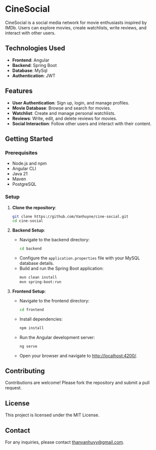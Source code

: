 # CineSocial

CineSocial is a social media network for movie enthusiasts inspired by IMDb. Users can explore movies, create watchlists, write reviews, and interact with other users.

## Technologies Used

- **Frontend**: Angular
- **Backend**: Spring Boot
- **Database**: MySql
- **Authentication**: JWT


## Features

- **User Authentication**: Sign up, login, and manage profiles.
- **Movie Database**: Browse and search for movies.
- **Watchlist**: Create and manage personal watchlists.
- **Reviews**: Write, edit, and delete reviews for movies.
- **Social Interaction**: Follow other users and interact with their content.

## Getting Started

### Prerequisites

- Node.js and npm
- Angular CLI
- Java 21
- Maven
- PostgreSQL

### Setup

1. **Clone the repository**:
    ```sh
    git clone https://github.com/Vanhuyne/cine-social.git
    cd cine-social
    ```

2. **Backend Setup**:
    - Navigate to the backend directory:
        ```sh
        cd backend
        ```
    - Configure the `application.properties` file with your MySQL database details.
    - Build and run the Spring Boot application:
        ```sh
        mvn clean install
        mvn spring-boot:run
        ```

3. **Frontend Setup**:
    - Navigate to the frontend directory:
        ```sh
        cd frontend
        ```
    - Install dependencies:
        ```sh
        npm install
        ```
    - Run the Angular development server:
        ```sh
        ng serve
        ```
    - Open your browser and navigate to [http://localhost:4200/](http://_vscodecontentref_/1).


## Contributing

Contributions are welcome! Please fork the repository and submit a pull request.

## License

This project is licensed under the MIT License.

## Contact

For any inquiries, please contact [thanvanhuyy@gmail.com](mailto:thanvanhuyy@gmail.com).
